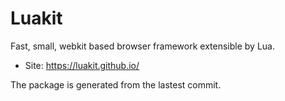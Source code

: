 # Luakit

Fast, small, webkit based browser framework extensible by Lua.

- Site: https://luakit.github.io/

The package is generated from the lastest commit.
